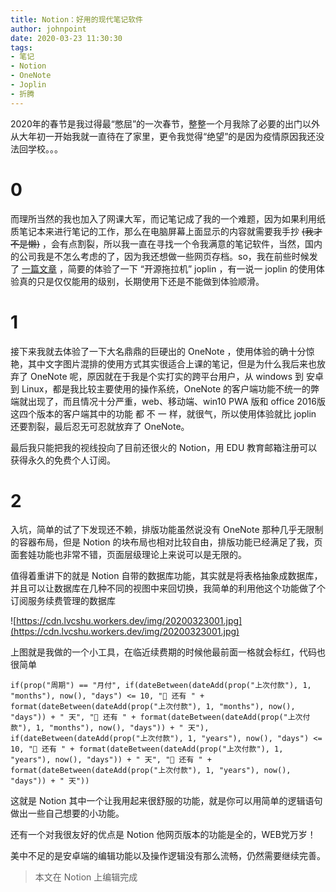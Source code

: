 ```yaml
---
title: Notion：好用的现代笔记软件
author: johnpoint
date: 2020-03-23 11:30:30
tags:
- 笔记
- Notion
- OneNote
- Joplin
- 折腾
---
```


2020年的春节是我过得最“憋屈”的一次春节，整整一个月我除了必要的出门以外从大年初一开始我就一直待在了家里，更令我觉得“绝望”的是因为疫情原因我还没法回学校。。。

# 0

而理所当然的我也加入了网课大军，而记笔记成了我的一个难题，因为如果利用纸质笔记本来进行笔记的工作，那么在电脑屏幕上面显示的内容就需要我手抄 ~~(我才不是懒)~~ ，会有点割裂，所以我一直在寻找一个令我满意的笔记软件，当然，国内的公司我是不怎么考虑的了，因为我还想做一些网页存档。so，我在前些时候发了 [一篇文章](https://blog.lvcshu.com/2020/02/22/Joplin%E7%AC%94%E8%AE%B0%E8%BD%AF%E4%BB%B6%E7%9A%84%E6%96%B0%E9%80%89%E6%8B%A9/) ，简要的体验了一下 “开源拖拉机” joplin ，有一说一 joplin 的使用体验真的只是仅仅能用的级别，长期使用下还是不能做到体验顺滑。

# 1

接下来我就去体验了一下大名鼎鼎的巨硬出的 OneNote ，使用体验的确十分惊艳，其中文字图片混排的使用方式其实很适合上课的笔记，但是为什么我后来也放弃了 OneNote 呢，原因就在于我是个实打实的跨平台用户，从 windows 到 安卓 到 Linux，都是我比较主要使用的操作系统，OneNote 的客户端功能不统一的弊端就出现了，而且情况十分严重，web、移动端、win10 PWA 版和 office 2016版这四个版本的客户端其中的功能 都 不 一 样，就很气，所以使用体验就比 joplin 还要割裂，最后忍无可忍就放弃了 OneNote。

最后我只能把我的视线投向了目前还很火的 Notion，用 EDU 教育邮箱注册可以获得永久的免费个人订阅。

# 2

入坑，简单的试了下发现还不赖，排版功能虽然说没有 OneNote 那种几乎无限制的容器布局，但是 Notion 的块布局也相对比较自由，排版功能已经满足了我，页面套娃功能也非常不错，页面层级理论上来说可以是无限的。

值得着重讲下的就是 Notion 自带的数据库功能，其实就是将表格抽象成数据库，并且可以让数据库在几种不同的视图中来回切换，我简单的利用他这个功能做了个订阅服务续费管理的数据库

![https://cdn.lvcshu.workers.dev/img/20200323001.jpg](https://cdn.lvcshu.workers.dev/img/20200323001.jpg)

上图就是我做的一个小工具，在临近续费期的时候他最前面一格就会标红，代码也很简单

``` 
if(prop("周期") == "月付", if(dateBetween(dateAdd(prop("上次付款"), 1, "months"), now(), "days") <= 10, "🔴 还有 " + format(dateBetween(dateAdd(prop("上次付款"), 1, "months"), now(), "days")) + " 天", "🔵 还有 " + format(dateBetween(dateAdd(prop("上次付款"), 1, "months"), now(), "days")) + " 天"), if(dateBetween(dateAdd(prop("上次付款"), 1, "years"), now(), "days") <= 10, "🔴 还有 " + format(dateBetween(dateAdd(prop("上次付款"), 1, "years"), now(), "days")) + " 天", "🔵 还有 " + format(dateBetween(dateAdd(prop("上次付款"), 1, "years"), now(), "days")) + " 天"))
```

这就是 Notion 其中一个让我用起来很舒服的功能，就是你可以用简单的逻辑语句做出一些自己想要的小功能。

还有一个对我很友好的优点是 Notion 他网页版本的功能是全的，WEB党万岁！

美中不足的是安卓端的编辑功能以及操作逻辑没有那么流畅，仍然需要继续完善。

> 本文在 Notion 上编辑完成

